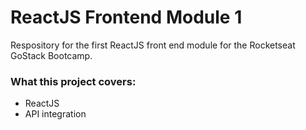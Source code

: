 # ReactJS Frontend Module 1

Respository for the first ReactJS front end module for the Rocketseat GoStack Bootcamp.

### What this project covers:

* ReactJS
* API integration
